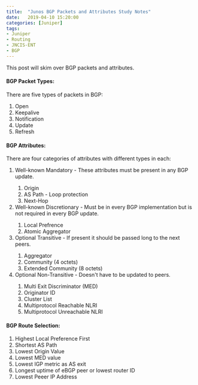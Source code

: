 ```yaml
---
title:  "Junos BGP Packets and Attributes Study Notes"
date:   2019-04-10 15:20:00
categories: [Juniper]
tags: 
- Juniper 
- Routing
- JNCIS-ENT
- BGP
---
```


This post will skim over BGP packets and attributes.

#### **BGP Packet Types:**

There are five types of packets in BGP:
 <ol>
   <li>Open </li>
   <li>Keepalive </li>  
   <li>Notification </li>
   <li>Update </li>   
   <li>Refresh </li>
</ol> 

#### **BGP Attributes:**

There are four categories of attributes with different types in each:

<ol>
    <li>Well-known Mandatory - These attributes must be present in any BGP update.</li>
    <ol>
        <li>Origin</li>
        <li>AS Path - Loop protection</li>
        <li>Next-Hop</li>
    </ol>
    <li>Well-known Discretionary - Must be in every BGP implementation but is not required in every BGP update.</li>
    <ol>
        <li>Local Prefrence</li>
        <li>Atomic Aggregator</li>
    </ol>
    <li>Optional Transitive - If present it should be passed long to the next peers.</li>
    <ol>
        <li>Aggregator</li>
        <li>Community (4 octets)</li>
        <li>Extended Community (8 octets)</li>
    </ol>
    <li>Optional Non-Transitive - Doesn't have to be updated to peers.</li>
    <ol>
        <li>Multi Exit Discriminator (MED)</li>
        <li>Originator ID</li>
        <li>Cluster List</li>
        <li>Multiprotocol Reachable NLRI</li>
        <li>Multiprotocol Unreachable NLRI</li>
    </ol>
</ol>


#### **BGP Route Selection:**
<ol>
    <li>Highest Local Preference First</li>
    <li>Shortest AS Path</li>
    <li>Lowest Origin Value</li>
    <li>Lowest MED value</li>
    <li>Lowest IGP metric as AS exit</li>
    <li>Longest uptime of eBGP peer or lowest router ID</li>
    <li>Lowest Peeer IP Address</li>
</ol>